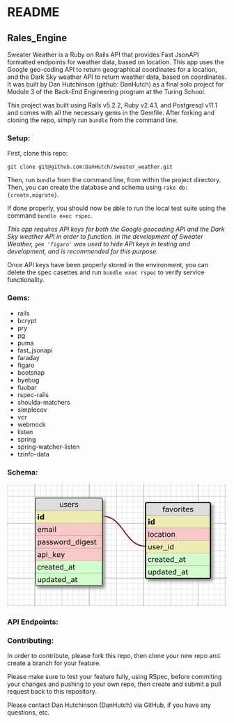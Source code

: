 # README
## Rales_Engine

Sweater Weather is a Ruby on Rails API that provides Fast JsonAPI formatted endpoints for weather data, based on location. This app uses the Google geo-coding API to return geographical coordinates for a location, and the Dark Sky weather API to return weather data, based on coordinates. It was built by Dan Hutchinson (github: DanHutch) as a final solo project for Module 3 of the Back-End Engineering program at the Turing School.

This project was built using Rails v5.2.2,  Ruby v2.4.1, and Postgresql v11.1 and comes with all the necessary gems in the Gemfile. After forking and cloning the repo, simply run `bundle` from the command line.

### Setup:

First, clone this repo:

```
git clone git@github.com:DanHutch/sweater_weather.git
```
Then, run `bundle` from the command line, from within the project directory. Then, you can create the database and schema using `rake db:{create,migrate}`.

If done properly, you should now be able to run the local test suite using the command `bundle exec rspec`.

*This app requires API keys for both the Google geocoding API and the Dark Sky weather API in order to function. In the development of Sweater Weather, `gem 'figaro'` was used to hide API keys in testing and development, and is recommended for this purpose.*

Once API keys have been properly stored in the environment, you can delete the spec casettes and run `bundle exec rspec` to verify service functionality.

### Gems:

- rails
- bcrypt
- pry
- pg
- puma
- fast_jsonapi
- faraday
- figaro
- bootsnap
- byebug
- fuubar
- rspec-rails
- shoulda-matchers
- simplecov
- vcr
- webmock
- listen
- spring
- spring-watcher-listen
- tzinfo-data

### Schema:

![Schema Diagram](./schema_diagram.png)

### API Endpoints:



### Contributing:

In order to contribute, please fork this repo, then clone your new repo and create a branch for your feature.

Please make sure to test your feature fully, using RSpec, before commiting your changes and pushing to your own repo, then create and submit a pull request back to this repository.

Please contact Dan Hutchinson (DanHutch) via GitHub, if you have any questions, etc.

